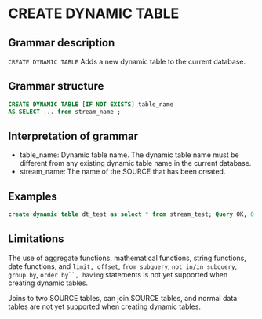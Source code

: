 # **CREATE DYNAMIC TABLE**

## **Grammar description**

`CREATE DYNAMIC TABLE` Adds a new dynamic table to the current database.

## **Grammar structure**

```sql
CREATE DYNAMIC TABLE [IF NOT EXISTS] table_name 
AS SELECT ... from stream_name ;
```

## Interpretation of grammar

- table_name: Dynamic table name. The dynamic table name must be different from any existing dynamic table name in the current database.
- stream_name: The name of the SOURCE that has been created.

## **Examples**

```sql
create dynamic table dt_test as select * from stream_test; Query OK, 0 rows affected (0.01 sec) 
```

## Limitations

The use of aggregate functions, mathematical functions, string functions, date functions, and `limit, offset`, `from subquery`, `not in/in subquery`, `group by`, `order by``, having` statements is not yet supported when creating dynamic tables.

Joins to two SOURCE tables, can join SOURCE tables, and normal data tables are not yet supported when creating dynamic tables.
